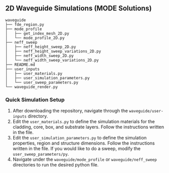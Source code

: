 ## 2D Waveguide Simulations (MODE Solutions)

````
waveguide
├── fde_region.py
├── mode_profile
│   ├── get_index_mesh_2D.py
│   └── mode_profile_2D.py
├── neff_sweep
│   ├── neff_height_sweep_2D.py
│   ├── neff_height_sweep_variations_2D.py
│   ├── neff_width_sweep_2D.py
│   └── neff_width_sweep_variations_2D.py
├── README.md
├── user_inputs
│   ├── user_materials.py
│   ├── user_simulation_parameters.py
│   └── user_sweep_parameters.py
└── waveguide_render.py

````


### Quick Simulation Setup

1. After downloading the repository, navigate through the `waveguide/user-inputs` directory.
2. Edit the `user_materials.py` to define the simulation materials for the cladding, core, box, and substrate layers. Follow the instructions written in the file.
3. Edit the `user_simulation_parameters.py` to define the simulation properties, region and structure dimensions. Follow the instructions written in the file. If you would like to do a sweep, modify the `user_sweep_parameters/py`.
4. Navigate under the `waveguide/mode_profile` or `waveguide/neff_sweep` directories to run the desired python file.
